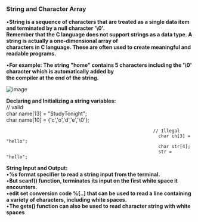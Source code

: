 
### **String and Character Array**           

•**String is a sequence of characters that are treated as a single data item and terminated by a null character '\0'.                
Remember that the C language does not support strings as a data type. A string is actually a one-dimensional array of                         
characters in C language. These are often used to create meaningful and readable programs.**                    

•**For example: The string "home" contains 5 characters including the '\0' character which is automatically added by                      
the compiler at the end of the string.**                                                        

![image](https://user-images.githubusercontent.com/85113970/141423603-508ba25d-fce8-41b0-bc3d-8966cec7805d.png)

**Declaring and Initializing a string variables:**                                                
                                                            // valid                      
                                                             char name[13] = "StudyTonight";                                   
                                                             char name[10] = {'c','o','d','e','\0'};                                  

                                                           // Illegal                         
                                                             char ch[3] = "hello";                     
                                                             char str[4];                  
                                                             str = "hello";                               
                                                             
**String Input and Output:**                                          
 •**%s format specifier to read a string input from the terminal.**                                          
 •**But scanf() function, terminates its input on the first white space it encounters.**                                
 •**edit set conversion code %[..] that can be used to read a line containing a variety of characters, including white spaces.**                        
 •**The gets() function can also be used to read character string with white spaces**                                             
